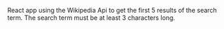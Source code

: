 React app using the Wikipedia Api to get the first 5 results of the search term. The search term must be at least 3 characters long.